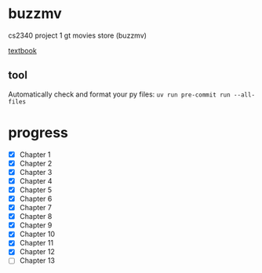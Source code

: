 # buzzmv
cs2340 project 1 gt movies store (buzzmv)


[textbook](https://www.oreilly.com/library/view/django-5-for/9781835461556/)

## tool
Automatically check and format your py files:
`uv run pre-commit run --all-files`

# progress
- [x] Chapter 1
- [x] Chapter 2
- [x] Chapter 3
- [x] Chapter 4
- [X] Chapter 5
- [x] Chapter 6
- [x] Chapter 7
- [x] Chapter 8
- [x] Chapter 9
- [x] Chapter 10
- [x] Chapter 11
- [x] Chapter 12
- [ ] Chapter 13
